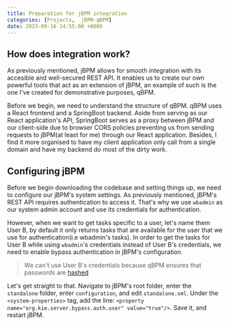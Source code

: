 ```yaml
---
title: Preparation for jBPM integration
categories: [Projects,  jBPM-qBPM]
date: 2023-09-16 14:55:00 +0800
---
```


## How does integration work?
As previously mentioned, jBPM allows for smooth integration with its accesible and well-secured REST API. It enables us to create our own powerful tools that act as an extension of jBPM, an example of such is the one I've created for demonstrative purposes, qBPM. 

Before we begin, we need to understand the structure of qBPM. qBPM uses a React frontend and a SpringBoot backend. Aside from serving as our React application's API, SpringBoot serves as a proxy between jBPM and our client-side due to browser CORS policies preventing us from sending requests to jBPM(at least for me) through our React application. Besides, I find it more organised to have my client application only call from a single domain and have my backend do most of the dirty work. 

## Configuring jBPM
Before we begin downloading the codebase and setting things up, we need to configure our jBPM's system settings. As previously mentioned, jBPM's REST API requires authentication to access it. That's why we use `wbadmin` as our system admin account and use its credentials for authentication. 

However, when we want to get tasks specific to a user, let's name them User B, by default it only returns tasks that are available for the user that we use for authentication(i.e wbadmin's tasks). In order to get the tasks for User B while using `wbadmin`'s credentials instead of User B's credentials, we need to enable bypass authentication in jBPM's configuration. 

> We can't use User B's credentials because qBPM ensures that passwords are [hashed](https://www.okta.com/blog/2019/03/what-are-salted-passwords-and-password-hashing/#:~:text=Password%20hashing%20is%20defined%20as,unintelligible%20to%20the%20bad%20actor)

Let's get straight to that. Navigate to jBPM's root folder, enter the `standalone` folder, enter `configuration`, and edit `standalone.xml`. Under the `<system-properties>` tag, add the line: `<property name="org.kie.server.bypass.auth.user" value="true"/>`. Save it, and restart jBPM.
